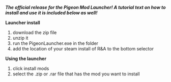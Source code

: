 ***The official release for the Pigeon Mod Launcher! A tutorial text on how to install and use it is included below as well!***

**Launcher install**
1. download the zip file
2. unzip it
3. run the PigeonLauncher.exe in the folder
4. add the location of your steam install of R&A to the bottom selector

**Using the launcher**
1. click install mods
2. select the .zip or .rar file that has the mod you want to install
